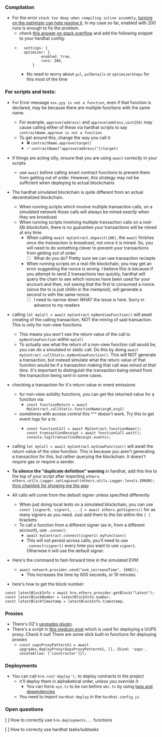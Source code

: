 ### Compilation

- For the error `stack too deep when compiling inline assembly`, [turning on the optimizer can help resolve it](https://forum.openzeppelin.com/t/stack-too-deep-when-compiling-inline-assembly/11391/10). In my case so far, enabled with 200 runs is enough to fix the problem. 
	- check [this answer on stack overflow](https://stackoverflow.com/questions/70310087/how-do-i-resolve-this-hardhat-compilererror-stack-too-deep-when-compiling-inli) and add the following snippet to your hardhat config:
	- ```
		settings: {
      	optimizer: {
        		enabled: true,
        		runs: 200,
      		}
      ```
      - No need to worry about `yul`, `yulDetails` or `optimizerSteps` for this most of the time

### For scripts and tests:

- For Error message `xxx.yyy is not a function`, even if that function is declared, may be because there are multiple functions with the same name.
	- For example, `approve(address)` and `approve(address,uint256)` may cause calling either of these via hardhat scripts to say `contractName.approve is not a function` 
	- To get around this, change the way you call it:
		- :x: `contractName.approve(target)`
		- :white_check_mark: `contractName["approve(address)"](target)`
		
- If things are acting silly, ensure that you are using `await` correctly in your scripts
	- use `await` before calling smart contract functions to prevent them from getting out of order. However, this strategy may not be sufficient when deploying to actual blockchains
	
- The hardhat simulated blockchain is quite different from an actual decentralized blockchain. 
	- When running scripts which involve multiple transaction calls, on a _simulated_ network those calls will always be mined _exactly_ when they are broadcast
	- When running scripts involving multiple transaction calls on a _real-life blockchain_, there is no guarantee your transactions will be mined at any time.
		- When calling `await myContract.deposit(100)`, the `await` finishes _once the transaction is broadcast_, not once it is mined. So, you will need to do something clever to prevent your transactions from getting out of order 
			- [ ] What do you do? Pretty sure we can use transaction reciepts
		- When running scripts on a real-life blockchain, you may get an error suggesting the nonce is wrong. I believe this is because if you attempt to send 2 transactions two quickly, hardhat will query the chain to see which nonces have been used for your account and then, not seeing that the first tx consumed a nonce (since the tx is just chillin in the mempool), will generate a second tx with the same nonce.
			- [ ] I need to narrow down WHAT the issue is here. Sorry in advance to my readers
		
- calling `let myCall = await myContract.myNonViewFunction()` will await creating of the calling transaction, NOT the mining of said transaction. This is only for non-view functions.
	- This means you won't see the return value of the call to `myNonViewFunction` within `myCall`
	- To actually see what the return of a non-view function call would be, you can do a _simulated_ or _static_ call. Do this by doing `await myContract.callStatic.myNonViewFunction()`. This will NOT generate a transaction, but instead simulate what the return value of that function would be if a transaction making that call was _mined at that time_. It's important to distinguish the transaction being _mined_ from the transaction being _sent_ in some cases.
- checking a transaction for it's return value or event emissions
	- for non-view solidity functions, you can get the returned value for a function via:
		- `const functionReturn = await MyContract.callStatic.functionName(arg0,arg1)`
	- sometimes with access control this ^^^ doesn't work. Try this to get event logs for a tx:
		- ```
		  const functionCall = await MyContract.functionName();
		  const transactionReceipt = await functionCall.wait();
		  console.log(transactionReceipt.events);
		  ```
- calling `let myCall = await myContract.myViewFunction()` will await the return value of the _view_ function. This is because you aren't generating a transaction for this, but rather querying the blockchain. It doesn't require gas or require a sender. 
- **To silence the "duplicate definition" warning** in hardhat, add this line to the top of your script after importing `ethers`:
	`ethers.utils.Logger.setLogLevel(ethers.utils.Logger.levels.ERROR);` [thnx chainlink for showing me the way](https://github.com/smartcontractkit/chainlink/pull/5790/files)


- All calls will come from the default signer unless specified differently
	- When just doing local tests on a simulated blockchain, you can use `const [signer0, signer1, ...] = await ethers.getSigners()` for as many signers as you need. Just add them to the list within the `[ ]` brackets
	- To call a function from a different signer (as in, from a different account), use `.connect`:
		- `await myContract.connect(signer1).myFunction()`
		- This will not persist across calls; you'll need to use `.connect(signer1)` every time you want to use `signer1`. Otherwise it will use the default signer.
		
- Here's the command to fast-forward time in the simulated EVM: 
	- `await network.provider.send("evm_increaseTime", [600]);`
		- This increases the time by 600 seconds, or 10 minutes 

- here's how to get the block number:
```
const latestBlockInfo = await hre.ethers.provider.getBlock("latest");
const latestBlockNumber = latestBlockInfo.number;
const latestBlockTimestamp = latestBlockInfo.timestamp;
```

### Proxies

- There's OZ's [upgrades plugin](https://www.npmjs.com/package/@openzeppelin/hardhat-upgrades). 
- There's a script in [this medium post](https://medium.com/coinmonks/how-to-create-an-uups-proxy-66eca257b2f9) which is used for deploying a UUPS proxy. Check it out! There are some slick built-in functions for deploying proxies
	- `const uupsProxyPatternV1 = await upgrades.deployProxy(UupsProxyPatternV1, [], {kind: 'uups', unsafeAllow: ['constructor']});`

### Deployments

- You can call `hre.run('deploy');` to deploy contracts in the project
	- it'll deploy them in alphabetical order, _unless you override it_. 
		- You can force `xyz.ts` to be run before `abc.ts` by using [tags and dependencies](https://github.com/wighawag/hardhat-deploy#deploy-scripts-tags-and-dependencies)
	- You need to import `hardhat-deploy` in the `hardhat.config.js`.

### Open questions

[ ] How to correctly use `hre.deployments...` functions

[ ] How to correcty use hardhat tasks/subtasks 
